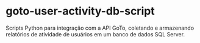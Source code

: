 # goto-user-activity-db-script
Scripts Python para integração com a API GoTo, coletando e armazenando relatórios de atividade de usuários em um banco de dados SQL Server.
